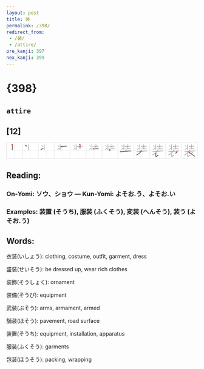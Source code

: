 ```yaml
---
layout: post
title: 装
permalink: /398/
redirect_from:
 - /装/
 - /attire/
pre_kanji: 397
nex_kanji: 399
---
```


# {398}

## `attire`

## [12]

<div class="stroke"><img src="../images/E8A385.png" /></div>

## Reading:

### On-Yomi: ソウ、ショウ &mdash; Kun-Yomi: よそお.う、よそお.い

### Examples: 装置 (そうち), 服装 (ふくそう), 変装 (へんそう), 装う (よそお.う)

## Words:

衣装(いしょう): clothing, costume, outfit, garment, dress

盛装(せいそう): be dressed up, wear rich clothes

装飾(そうしょく): ornament

装備(そうび): equipment

武装(ぶそう): arms, armament, armed

舗装(ほそう): pavement, road surface

装置(そうち): equipment, installation, apparatus

服装(ふくそう): garments

包装(ほうそう): packing, wrapping
